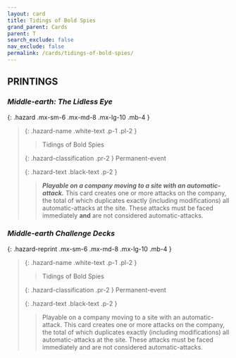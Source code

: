 ```yaml
---
layout: card
title: Tidings of Bold Spies
grand_parent: Cards
parent: T
search_exclude: false
nav_exclude: false
permalink: /cards/tidings-of-bold-spies/
---
```


## PRINTINGS


### _Middle-earth: The Lidless Eye_

{: .hazard .mx-sm-6 .mx-md-8 .mx-lg-10 .mb-4 }
> {: .hazard-name .white-text .p-1 .pl-2 }
> > <div class="hazard-mp"></div>
> > <div class="card-name">Tidings of Bold Spies</div>
>
> {: .hazard-classification .pr-2 }
> Permanent-event
>
> {: .hazard-text .black-text .p-2 }
> > ***Playable on a company moving to a site with an automatic-attack.*** This card creates one or more attacks on the company, the total of which duplicates  exactly (including modifications) all automatic-attacks at the site. These attacks must be faced immediately **and** are not considered automatic-attacks. 
>

### _Middle-earth Challenge Decks_

{: .hazard-reprint .mx-sm-6 .mx-md-8 .mx-lg-10 .mb-4 }
> {: .hazard-name .white-text .p-1 .pl-2 }
> > <div class="hazard-mp"></div>
> > <div class="card-name">Tidings of Bold Spies</div>
>
> {: .hazard-classification .pr-2 }
> Permanent-event
>
> {: .hazard-text .black-text .p-2 }
> > Playable on a company moving to a site with an automatic-attack. This card creates one or more attacks on the company, the total of which duplicates  exactly (including modifications) all automatic-attacks at the site. These attacks must be faced immediately and are not considered automatic-attacks. 
>
